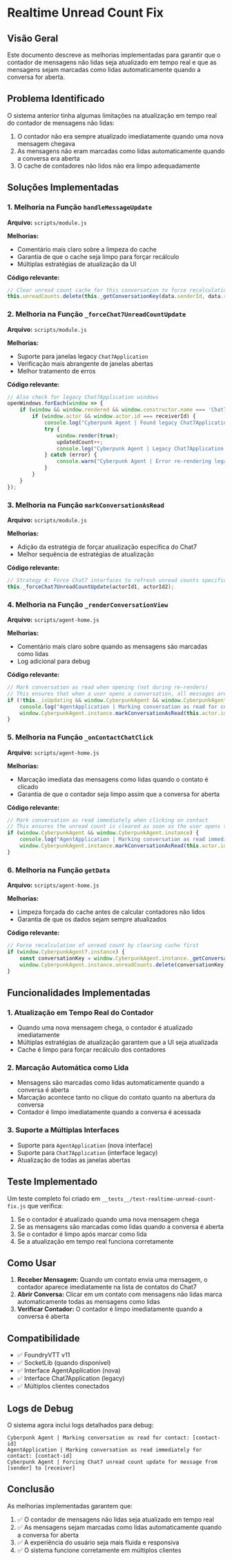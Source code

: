 # Realtime Unread Count Fix

## Visão Geral

Este documento descreve as melhorias implementadas para garantir que o contador de mensagens não lidas seja atualizado em tempo real e que as mensagens sejam marcadas como lidas automaticamente quando a conversa for aberta.

## Problema Identificado

O sistema anterior tinha algumas limitações na atualização em tempo real do contador de mensagens não lidas:

1. O contador não era sempre atualizado imediatamente quando uma nova mensagem chegava
2. As mensagens não eram marcadas como lidas automaticamente quando a conversa era aberta
3. O cache de contadores não lidos não era limpo adequadamente

## Soluções Implementadas

### 1. Melhoria na Função `handleMessageUpdate`

**Arquivo:** `scripts/module.js`

**Melhorias:**
- Comentário mais claro sobre a limpeza do cache
- Garantia de que o cache seja limpo para forçar recálculo
- Múltiplas estratégias de atualização da UI

**Código relevante:**
```javascript
// Clear unread count cache for this conversation to force recalculation
this.unreadCounts.delete(this._getConversationKey(data.senderId, data.receiverId));
```

### 2. Melhoria na Função `_forceChat7UnreadCountUpdate`

**Arquivo:** `scripts/module.js`

**Melhorias:**
- Suporte para janelas legacy `Chat7Application`
- Verificação mais abrangente de janelas abertas
- Melhor tratamento de erros

**Código relevante:**
```javascript
// Also check for legacy Chat7Application windows
openWindows.forEach(window => {
    if (window && window.rendered && window.constructor.name === 'Chat7Application') {
        if (window.actor && window.actor.id === receiverId) {
            console.log("Cyberpunk Agent | Found legacy Chat7Application for receiver, forcing re-render");
            try {
                window.render(true);
                updatedCount++;
                console.log("Cyberpunk Agent | Legacy Chat7Application re-rendered successfully");
            } catch (error) {
                console.warn("Cyberpunk Agent | Error re-rendering legacy Chat7Application:", error);
            }
        }
    }
});
```

### 3. Melhoria na Função `markConversationAsRead`

**Arquivo:** `scripts/module.js`

**Melhorias:**
- Adição da estratégia de forçar atualização específica do Chat7
- Melhor sequência de estratégias de atualização

**Código relevante:**
```javascript
// Strategy 4: Force Chat7 interfaces to refresh unread counts specifically
this._forceChat7UnreadCountUpdate(actorId1, actorId2);
```

### 4. Melhoria na Função `_renderConversationView`

**Arquivo:** `scripts/agent-home.js`

**Melhorias:**
- Comentário mais claro sobre quando as mensagens são marcadas como lidas
- Log adicional para debug

**Código relevante:**
```javascript
// Mark conversation as read when opening (not during re-renders)
// This ensures that when a user opens a conversation, all messages are marked as read
if (!this._isUpdating && window.CyberpunkAgent && window.CyberpunkAgent.instance) {
    console.log("AgentApplication | Marking conversation as read for contact:", this.currentContact.id);
    window.CyberpunkAgent.instance.markConversationAsRead(this.actor.id, this.currentContact.id);
}
```

### 5. Melhoria na Função `_onContactChatClick`

**Arquivo:** `scripts/agent-home.js`

**Melhorias:**
- Marcação imediata das mensagens como lidas quando o contato é clicado
- Garantia de que o contador seja limpo assim que a conversa for aberta

**Código relevante:**
```javascript
// Mark conversation as read immediately when clicking on contact
// This ensures the unread count is cleared as soon as the user opens the conversation
if (window.CyberpunkAgent && window.CyberpunkAgent.instance) {
    console.log("AgentApplication | Marking conversation as read immediately for contact:", contactId);
    window.CyberpunkAgent.instance.markConversationAsRead(this.actor.id, contactId);
}
```

### 6. Melhoria na Função `getData`

**Arquivo:** `scripts/agent-home.js`

**Melhorias:**
- Limpeza forçada do cache antes de calcular contadores não lidos
- Garantia de que os dados sejam sempre atualizados

**Código relevante:**
```javascript
// Force recalculation of unread count by clearing cache first
if (window.CyberpunkAgent?.instance) {
    const conversationKey = window.CyberpunkAgent.instance._getConversationKey(this.actor.id, contact.id);
    window.CyberpunkAgent.instance.unreadCounts.delete(conversationKey);
}
```

## Funcionalidades Implementadas

### 1. Atualização em Tempo Real do Contador

- Quando uma nova mensagem chega, o contador é atualizado imediatamente
- Múltiplas estratégias de atualização garantem que a UI seja atualizada
- Cache é limpo para forçar recálculo dos contadores

### 2. Marcação Automática como Lida

- Mensagens são marcadas como lidas automaticamente quando a conversa é aberta
- Marcação acontece tanto no clique do contato quanto na abertura da conversa
- Contador é limpo imediatamente quando a conversa é acessada

### 3. Suporte a Múltiplas Interfaces

- Suporte para `AgentApplication` (nova interface)
- Suporte para `Chat7Application` (interface legacy)
- Atualização de todas as janelas abertas

## Teste Implementado

Um teste completo foi criado em `__tests__/test-realtime-unread-count-fix.js` que verifica:

1. Se o contador é atualizado quando uma nova mensagem chega
2. Se as mensagens são marcadas como lidas quando a conversa é aberta
3. Se o contador é limpo após marcar como lida
4. Se a atualização em tempo real funciona corretamente

## Como Usar

1. **Receber Mensagem:** Quando um contato envia uma mensagem, o contador aparece imediatamente na lista de contatos do Chat7
2. **Abrir Conversa:** Clicar em um contato com mensagens não lidas marca automaticamente todas as mensagens como lidas
3. **Verificar Contador:** O contador é limpo imediatamente quando a conversa é aberta

## Compatibilidade

- ✅ FoundryVTT v11
- ✅ SocketLib (quando disponível)
- ✅ Interface AgentApplication (nova)
- ✅ Interface Chat7Application (legacy)
- ✅ Múltiplos clientes conectados

## Logs de Debug

O sistema agora inclui logs detalhados para debug:

```
Cyberpunk Agent | Marking conversation as read for contact: [contact-id]
AgentApplication | Marking conversation as read immediately for contact: [contact-id]
Cyberpunk Agent | Forcing Chat7 unread count update for message from [sender] to [receiver]
```

## Conclusão

As melhorias implementadas garantem que:

1. ✅ O contador de mensagens não lidas seja atualizado em tempo real
2. ✅ As mensagens sejam marcadas como lidas automaticamente quando a conversa for aberta
3. ✅ A experiência do usuário seja mais fluida e responsiva
4. ✅ O sistema funcione corretamente em múltiplos clientes 